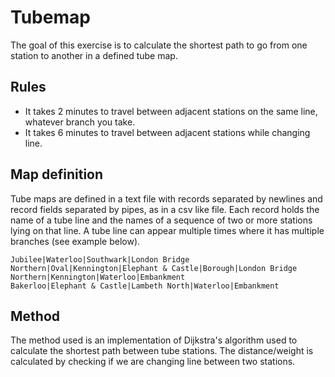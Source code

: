 Tubemap
=============

The goal of this exercise is to calculate the shortest path to go from one station to another in a defined tube map.

Rules
-------

* It takes 2 minutes to travel between adjacent stations on the same line, whatever branch you take.
* It takes 6 minutes to travel between adjacent stations while changing line.


Map definition
-------

Tube maps are defined in a text file with records separated by newlines and record fields separated by pipes, as in a csv like file. Each record holds the name of a tube line and the names of a sequence of two or more stations lying on that line. A tube line can appear multiple times where it has multiple branches (see example below). 

```
Jubilee|Waterloo|Southwark|London Bridge
Northern|Oval|Kennington|Elephant & Castle|Borough|London Bridge
Northern|Kennington|Waterloo|Embankment
Bakerloo|Elephant & Castle|Lambeth North|Waterloo|Embankment
```
 


Method
-------

The method used is an implementation of Dijkstra's algorithm used to calculate the shortest path between tube stations.
The distance/weight is calculated by checking if we are changing line between two stations.